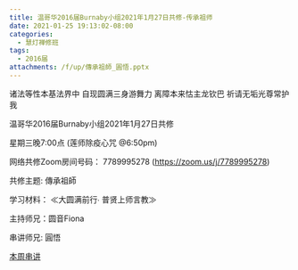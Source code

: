 ```yaml
---
title: 温哥华2016届Burnaby小组2021年1月27日共修-传承祖师
date: 2021-01-25 19:13:02-08:00
categories:
  - 慧灯禅修班
tags:
  - 2016届
attachments: /f/up/傳承祖師_圓悟.pptx
---
```

诸法等性本基法界中 自现圆满三身游舞力 离障本来怙主龙钦巴 祈请无垢光尊常护我

温哥华2016届Burnaby小组2021年1月27日共修 

星期三晚7:00点 (莲师除疫心咒 @6:50pm)

网络共修Zoom房间号码： 7789995278 (<https://zoom.us/j/7789995278>)

共修主题: 傳承祖師


学习材料：
≪大圆满前行∙ 普贤上师言教≫ 　


主持师兄：圆音Fiona

串讲师兄: 圓悟

[本周串讲](/f/up/傳承祖師_圓悟.pptx)